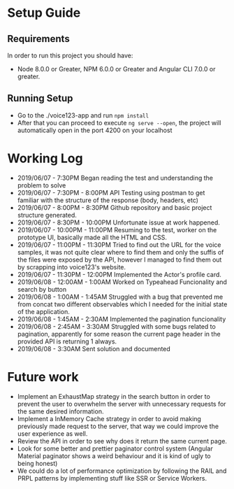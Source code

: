 # Setup Guide

## Requirements
In order to run this project you should have:
- Node 8.0.0 or Greater, NPM 6.0.0 or Greater and Angular CLI 7.0.0 or greater.

## Running Setup
- Go to the ./voice123-app and run `npm install`
- After that you can proceed to execute `ng serve --open`, the project will automatically open in the port 4200 on your localhost



# Working Log
- 2019/06/07 - 7:30PM  Began reading the test and understanding the problem to solve
- 2019/06/07 - 7:30PM - 8:00PM API Testing using postman to get familiar with the structure of the response (body, headers, etc)
- 2019/06/07 - 8:00PM - 8:30PM Github repository and basic project structure generated.
- 2019/06/07 - 8:30PM - 10:00PM Unfortunate issue at work happened.
- 2019/06/07 - 10:00PM - 11:00PM Resuming to the test, worker on the prototype UI, basically made all the HTML and CSS. 
- 2019/06/07 - 11:00PM - 11:30PM Tried to find out the URL for the voice samples, it was not quite clear where to find them and only the suffis of the files were exposed by the API, however I managed to find them out by scrapping into voice123's website.
- 2019/06/07 - 11:30PM - 12:00PM Implemented the Actor's profile card.
- 2019/06/08 - 12:00AM - 1:00AM Worked on Typeahead Funcionality and search by button
- 2019/06/08 - 1:00AM - 1:45AM Struggled with a bug that prevented me from concat two different observables which I needed for the initial state of the application.
- 2019/06/08 - 1:45AM - 2:30AM Implemented the pagination funcionality
- 2019/06/08 - 2:45AM - 3:30AM Struggled with some bugs related to pagination, apparently for some reason the current page header in the provided API is returning 1 always.
- 2019/06/08 - 3:30AM  Sent solution and documented


# Future work

- Implement an ExhaustMap strategy in the search button in order to prevent the user to overwhelm the server with unnecessary requests for the same desired information.
- Implement a InMemory Cache strategy in order to avoid making previously made request to the server, that way we could improve the user experience as well.
- Review the API in order to see why does it return the same current page.
- Look for some better and prettier paginator control system (Angular Material paginator shows a weird behaviour and it is kind of ugly to being honest)
- We could do a lot of performance optimization by following the RAIL and PRPL patterns by implementing stuff like SSR or Service Workers.






